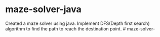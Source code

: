 # maze-solver-java
Created a maze solver using java.
Implement DFS(Depth first search) algorithm to find the path to reach the destination point.
#   m a z e - s o l v e r -  
 